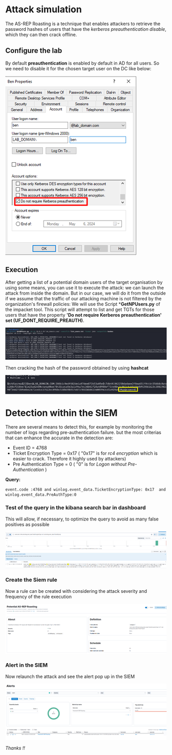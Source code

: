 # Attack simulation
 The AS-REP Roasting is a technique that enables attackers to retrieve the password hashes of users that have the *kerberos preauthentication disable*, which they can then crack offline.
## Configure the lab
By default **preauthentication** is enabled by default in AD for all users. So we need to disable it for the chosen target user on the DC like below:

![lab landscape](https://github.com/essodolom/PurpleTeaming-Exercises-for-SOC/blob/main/.Images/AD/config_asreproasting.png) 

## Execution
  After getting a list of a potential domain users of the target organisation by using some means, you can use it to execute the attack:
we can launch the attack from inside the domain. But in our case, we will do it from the outside if we assume that the traffic of our attacking machine is not filtered by the organization's firewall policies:
We will use the Script ***GetNPUsers.py** of the impacket tool. This script will attempt to list and get TGTs for those users that have the property  **'Do not require Kerberos preauthentication' set (UF_DONT_REQUIRE_PREAUTH)**.

![lab landscape](https://github.com/essodolom/PurpleTeaming-Exercises-for-SOC/blob/main/.Images/AD/asrep_kali.png) 

Then cracking the hash of the password obtained by using **hashcat**

![lab landscape](https://github.com/essodolom/PurpleTeaming-Exercises-for-SOC/blob/main/.Images/AD/crack_pass.png) 



# Detection within the SIEM

  There are several means to detect this, for example by monitoring the number of logs regarding pre-authentication failure.
but the most criterias that can enhance the accurate in the detection are:
 - Event ID = 4768
 - Ticket Encryption Type = 0x17 ( "0x17" is for *rc4 encryption* which is easier to crack. Therefore  it highly used by attackers)
 - Pre Authentication Type = 0   ( "0"  is for *Logon without Pre-Authentication* )

 **Query:**
 
   ```
   event.code :4768 and winlog.event_data.TicketEncryptionType: 0x17  and winlog.event_data.PreAuthType:0
   ```
 ### Test of the query in the kibana search bar in dashboard
  This will allow, if necessary, to optimize the query to avoid as many false positives as possible
  
  ![lab landscape](https://github.com/essodolom/PurpleTeaming-Exercises-for-SOC/blob/main/.Images/AD/asrep_roasting_kibana.png)

 ### Create the Siem rule
 
   Now a rule can be created with considering the attack severity and frequency of the rule execution
 
   ![lab landscape](https://github.com/essodolom/PurpleTeaming-Exercises-for-SOC/blob/main/.Images/AD/asrep_roasting_rule.png)
   
 ### Alert in the SIEM
 
 Now relaunch the attack and see the alert pop up in the SIEM
 
 ![lab landscape](https://github.com/essodolom/PurpleTeaming-Exercises-for-SOC/blob/main/.Images/AD/asrep_roasting_alert.png)

   *Thanks !!*
   
